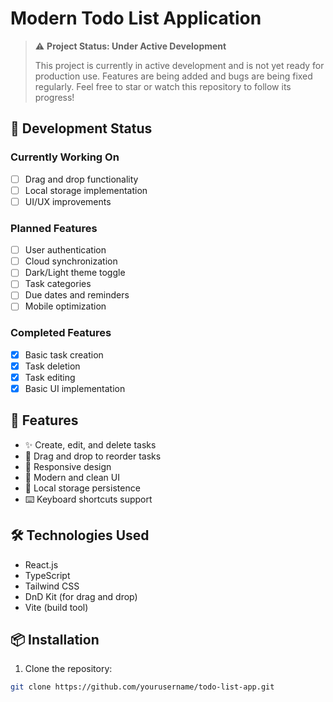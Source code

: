 # Modern Todo List Application

> ⚠️ **Project Status: Under Active Development**
>
> This project is currently in active development and is not yet ready for production use. Features are being added and bugs are being fixed regularly. Feel free to star or watch this repository to follow its progress!

## 🚧 Development Status

### Currently Working On

- [ ] Drag and drop functionality
- [ ] Local storage implementation
- [ ] UI/UX improvements

### Planned Features

- [ ] User authentication
- [ ] Cloud synchronization
- [ ] Dark/Light theme toggle
- [ ] Task categories
- [ ] Due dates and reminders
- [ ] Mobile optimization

### Completed Features

- [x] Basic task creation
- [x] Task deletion
- [x] Task editing
- [x] Basic UI implementation

## 🚀 Features

- ✨ Create, edit, and delete tasks
- 🔄 Drag and drop to reorder tasks
- 📱 Responsive design
- 🎨 Modern and clean UI
- 💾 Local storage persistence
- ⌨️ Keyboard shortcuts support

## 🛠️ Technologies Used

- React.js
- TypeScript
- Tailwind CSS
- DnD Kit (for drag and drop)
- Vite (build tool)

## 📦 Installation

1. Clone the repository:

```bash
git clone https://github.com/yourusername/todo-list-app.git
```
